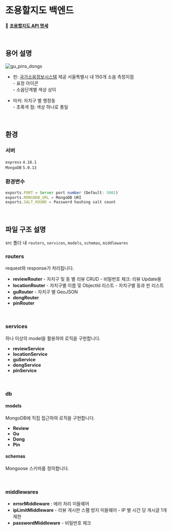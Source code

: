 # 조용할지도 백엔드

📌 [**조용할지도 API 명세**](https://docs.google.com/spreadsheets/d/1SAP_Yc2HSR3E3hdOgMTEE_jvnj4RDiVaQQbsuSi8bhg/edit#gid=0)

<br/>

## 용어 설명

![gu_pins_dongs](https://user-images.githubusercontent.com/85475577/196342058-bb89fd54-65c6-4aee-a871-76a0f6ceaa4a.png)

- 핀: [국가소음정보시스템](https://www.noiseinfo.or.kr/) 제공 서울특별시 내 150개 소음 측정지점  
  \- 표정 아이콘  
  \- 소음단계별 색상 상이  

- 마커: 자치구 별 행정동  
  \- 초록색 점: 색상 하나로 통일  

<br/>

## 환경

### 서버

`express` `4.18.1`    
`MongoDB` `5.0.13`

### 환경변수

```javascript
exports.PORT = Server port number (Default: 5001)
exports.MONGODB_URL = MongoDB URI
exports.SALT_ROUND = Password hashing salt count
```

<br/>

## 파일 구조 설명

src 폴더 내 `routers`, `services`, `models`, `schemas`, `middlewares`

### routers

request와 response가 처리됩니다.

- **reviewRouter**
  \- 자치구 및 동 별 리뷰 CRUD
  \- 비밀번호 체크: 리뷰 Update용
- **locationRouter**
  \- 자치구별 이름 및 ObjectId 리스트
  \- 자치구별 동과 핀 리스트
- **guRouter**
  \- 자치구 별 GeoJSON
- **dongRouter**
- **pinRouter**

<br/>

### services
하나 이상의 model을 활용하여 로직을 구현합니다.
- **reviewService**
- **locationService**
- **guService**
- **dongService**
- **pinService**

<br/>

### db

#### models
MongoDB에 직접 접근하여 로직을 구현합니다.
- **Review**
- **Gu**
- **Dong**
- **Pin**

#### schemas

Mongoose 스키마를 정의합니다.

<br/>

### middlewares
- **errorMiddleware** : 에러 처리 미들웨어
- **ipLimitMiddleware**
  \- 리뷰 게시판 스팸 방지 미들웨어
  \- IP 별 시간 당 게시글 1개 제한
- **passwordMiddleware**
  \- 비밀번호 체크
